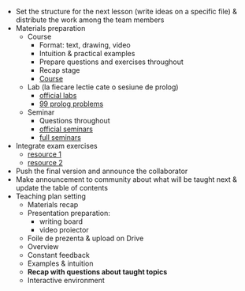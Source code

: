 - Set the structure for the next lesson (write ideas on a specific file) & distribute the work among the team members
- Materials preparation
  - Course
    - Format: text, drawing, video
    - Intuition & practical examples
    - Prepare questions and exercises throughout
    - Recap stage
    - [Course](https://cs.unibuc.ro/courses/lmc/)
  - Lab (la fiecare lectie cate o sesiune de prolog)
    - [official labs](https://cs.unibuc.ro/courses/lmc/)
    - [99 prolog problems](https://www.ic.unicamp.br/~meidanis/courses/mc336/2009s2/prolog/problemas/)
  - Seminar
    - Questions throughout
    - [official seminars](https://cs.unibuc.ro/courses/lmc/)
    - [full seminars](https://github.com/anamariapanait10/FMI-BSc-Resources/tree/master/Year%20I/sem%201/Logica%20matematica%20si%20computationala/seminar)
- Integrate exam exercises
  - [resource 1](https://github.com/anamariapanait10/FMI-BSc-Resources/tree/master/Year%20I/sem%201/Logica%20matematica%20si%20computationala/examen)
  - [resource 2](https://github.com/FMI-Materials/FMI-Materials/tree/main/Year%20I/Semester%20I/Logica%20Matematica%20Si%20Computationala/Modele%20Examen)
- Push the final version and announce the collaborator
- Make announcement to community about what will be taught next & update the table of contents
- Teaching plan setting
  - Materials recap
  - Presentation preparation:
    - writing board
    - video proiector
  - Foile de prezenta & upload on Drive
  - Overview
  - Constant feedback
  - Examples & intuition
  - **Recap with questions about taught topics**
  - Interactive environment
